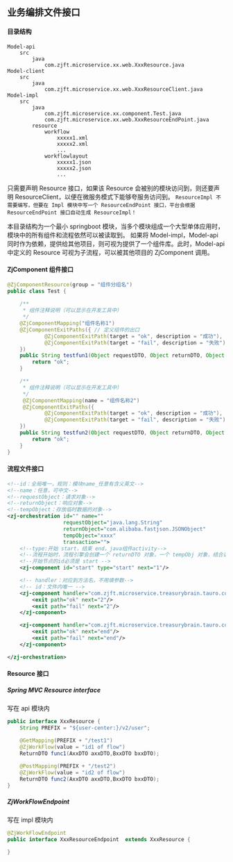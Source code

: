 ## 业务编排文件接口

#### 目录结构

```
Model-api
    src
        java
            com.zjft.microservice.xx.web.XxxResource.java
Model-client
    src
        java
            com.zjft.microservice.xx.web.XxxResourceClient.java    
Model-impl
    src
        java
            com.zjft.microservice.xx.component.Test.java
            com.zjft.microservice.xx.web.XxxResourceEndPoint.java
        resource
            workflow
                xxxxx1.xml
                xxxxx2.xml
                ...
            workflowlayout
                xxxxx1.json
                xxxxx2.json
                ...
```

只需要声明 Resource 接口，如果该 Resource 会被别的模块访问到，则还要声明 ResourceClient，以便在微服务模式下能够夸服务访问到。
`ResourceImpl 不需要编写，但要在 Impl 模块中写一个 ResourceEndPoint 接口，平台会根据 ResourceEndPoint 接口自动生成 ResourceImpl！`

本目录结构为一个最小 springboot 模块，当多个模块组成一个大型单体应用时，模块中的所有组件和流程依然可以被读取到。
如果将 Model-impl，Model-api 同时作为依赖，提供给其他项目，则可视为提供了一个组件库。此时，Model-api 中定义的 Resource 可视为子流程，可以被其他项目的 ZjComponent 调用。

#### ZjComponent 组件接口

```java
@ZjComponentResource(group = "组件分组名")
public class Test {
    
    /**
	 * 组件注释说明（可以显示在开发工具中）
	 */
	@ZjComponentMapping("组件名称1")
	@ZjComponentExitPaths({ // 定义组件的出口
			@ZjComponentExitPath(target = "ok", description = "成功"),
			@ZjComponentExitPath(target = "fail", description = "失败")
	})
	public String testfun1(Object requestDTO, Object returnDTO, Object tempObj) {
	    return "ok";
	}

	/**
	 * 组件注释说明（可以显示在开发工具中）
	 */
	 @ZjComponentMapping(name = "组件名称2")
	 @ZjComponentExitPaths({
			@ZjComponentExitPath(target = "ok", description = "成功"),
			@ZjComponentExitPath(target = "fail", description = "失败")
	})
	public String testfun2(Object requestDTO, Object returnDTO, Object tempObj) {
        return "ok";
	}
}
```

#### 流程文件接口

```xml
<!--id：全局唯一，规则：模块name_任意有含义英文-->
<!--name：任意，可中文-->
<!--requestObject：请求对象-->
<!--returnObject：响应对象-->
<!--tempObject：存放临时数据的对象-->
<zj-orchestration id="" name="" 
                  requestObject="java.lang.String"
				  returnObject="com.alibaba.fastjson.JSONObject"
				  tempObject="xxxx"
				  transaction="">
	<!--type:开始 start，结束 end，java组件activity-->
	<!--流程开始时，流程引擎会创建一个 returnDTO 对象，一个 tempObj 对象，结合请求 Resource 的 requestDTO 对象。这三个对象在当前请求流程组件中传递-->
    <!--开始节点的id必须是 start -->
	<zj-component id="start" type="start" next="1"/>

	<!-- handler：对应到方法名，不用填参数-->
	<!-- id：文件内唯一 -->
	<zj-component handler="com.zjft.microservice.treasurybrain.tauro.component.Test.testfun1" id="1" type="activity">
		<exit path="ok" next="2"/>
		<exit path="fail" next="2"/>
	</zj-component>

	<zj-component handler="com.zjft.microservice.treasurybrain.tauro.component.Test.testfun2" id="2" type="activity">
		<exit path="ok" next="end"/>
		<exit path="fail" next="end"/>
	</zj-component>

</zj-orchestration>
```

#### Resource 接口

##### Spring MVC Resource interface

写在 api 模块内

```java
public interface XxxResource {
    String PREFIX = "${user-center:}/v2/user";

    @GetMapping(PREFIX + "/test1")
    @ZjWorkFlow(value = "id1 of flow")    
    ReturnDTO func1(AxxDTO axxDTO,BxxDTO bxxDTO);
    
    @PostMapping(PREFIX + "/test2")
    @ZjWorkFlow(value = "id2 of flow")    
    ReturnDTO func2(AxxDTO axxDTO,BxxDTO bxxDTO);
}
```

##### ZjWorkFlowEndpoint

写在 impl 模块内

```java
@ZjWorkFlowEndpoint
public interface XxxResourceEndpoint  extends XxxResource {

}
```
